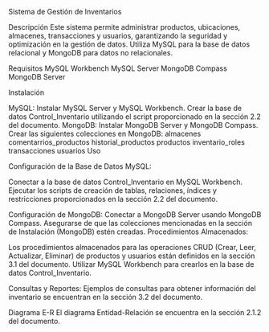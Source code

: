 
Sistema de Gestión de Inventarios

Descripción
Este sistema permite administrar productos, ubicaciones, almacenes, transacciones y usuarios, garantizando la seguridad y optimización en la gestión de datos. Utiliza MySQL para la base de datos relacional y MongoDB para datos no relacionales.

Requisitos
MySQL Workbench
MySQL Server
MongoDB Compass
MongoDB Server

Instalación

MySQL:
Instalar MySQL Server y MySQL Workbench.
Crear la base de datos Control_Inventario utilizando el script proporcionado en la sección 2.2 del documento.
MongoDB:
Instalar MongoDB Server y MongoDB Compass.
Crear las siguientes colecciones en MongoDB:
almacenes
comentarrios_productos
historial_productos
productos
inventario_roles
transacciones
usuarios
Uso

Configuración de la Base de Datos MySQL:

Conectar a la base de datos Control_Inventario en MySQL Workbench.
Ejecutar los scripts de creación de tablas, relaciones, índices y restricciones proporcionados en la sección 2.2 del documento.

Configuración de MongoDB:
Conectar a MongoDB Server usando MongoDB Compass.
Asegurarse de que las colecciones mencionadas en la sección de Instalación (MongoDB) estén creadas.
Procedimientos Almacenados:

Los procedimientos almacenados para las operaciones CRUD (Crear, Leer, Actualizar, Eliminar) de productos y usuarios están definidos en la sección 3.1 del documento. Utilizar MySQL Workbench para crearlos en la base de datos Control_Inventario.

Consultas y Reportes:
Ejemplos de consultas para obtener información del inventario se encuentran en la sección 3.2 del documento.

Diagrama E-R
El diagrama Entidad-Relación se encuentra en la sección 2.1.2 del documento.

